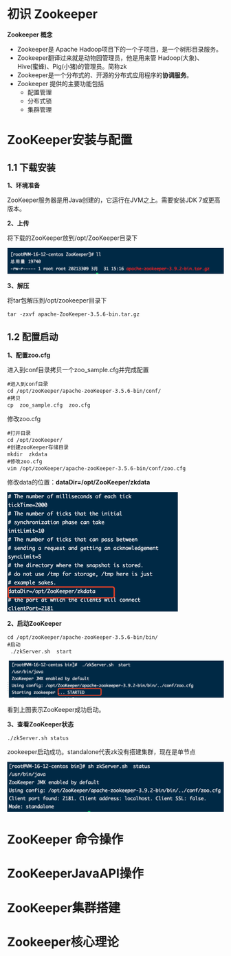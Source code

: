 

# 初识 Zookeeper

**Zookeeper 概念**

- Zookeeper是 Apache Hadoop项目下的一个子项目，是一个树形目录服务。
- Zookeeper翻译过来就是动物园管理员，他是用来管 Hadoop(大象)、Hive(蜜蜂)、Pig(小猪)的管理员。简称zk
- Zookeeper是一个分布式的、开源的分布式应用程序的**协调服务**。
- Zookeeper 提供的主要功能包括
  - 配置管理
  - 分布式锁
  - 集群管理

# ZooKeeper安装与配置

## 1.1 下载安装

**1、环境准备**

ZooKeeper服务器是用Java创建的，它运行在JVM之上。需要安装JDK 7或更高版本。

**2、上传**

将下载的ZooKeeper放到/opt/ZooKeeper目录下

<img src="./img/1.png" alt="image-20240331151708532" style="zoom:67%;" />

**3、解压**

将tar包解压到/opt/zookeeper目录下

```shell
tar -zxvf apache-ZooKeeper-3.5.6-bin.tar.gz 
```

## 1.2 配置启动

**1、配置zoo.cfg**

进入到conf目录拷贝一个zoo_sample.cfg并完成配置

```shell
#进入到conf目录
cd /opt/zooKeeper/apache-zooKeeper-3.5.6-bin/conf/
#拷贝
cp  zoo_sample.cfg  zoo.cfg
```

修改zoo.cfg

```shell
#打开目录
cd /opt/zooKeeper/
#创建zooKeeper存储目录
mkdir  zkdata
#修改zoo.cfg
vim /opt/zooKeeper/apache-zooKeeper-3.5.6-bin/conf/zoo.cfg
```

修改data的位置：**dataDir=/opt/ZooKeeper/zkdata**

<img src="./img/2.png" alt="image-20240331152337399" style="zoom:50%;" />

**2、启动ZooKeeper**

```shell
cd /opt/zooKeeper/apache-zooKeeper-3.5.6-bin/bin/
#启动
 ./zkServer.sh  start
```

![image-20240331152803046](./img/3.png)

看到上图表示ZooKeeper成功启动。

**3、查看ZooKeeper状态**

```shell
./zkServer.sh status
```

zookeeper启动成功。standalone代表zk没有搭建集群，现在是单节点

<img src="./img/4.png" alt="image-20240331153328442" style="zoom:60%;" />



# ZooKeeper 命令操作

# ZooKeeperJavaAPI操作

# ZooKeeper集群搭建

# Zookeeper核心理论
